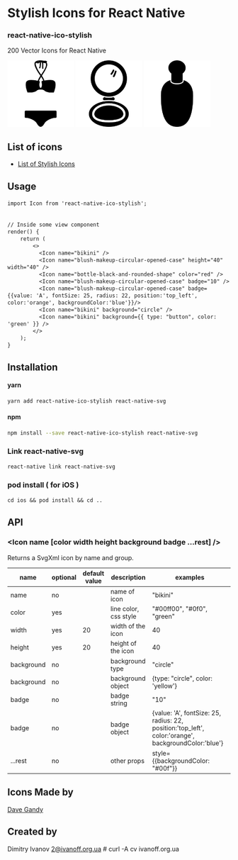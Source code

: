 # Stylish Icons for React Native

### react-native-ico-stylish

200 Vector Icons for React Native

<img src="./static/bikini.png" alt="bikini" width="150" height="150"> <img src="./static/blush-makeup-circular-opened-case.png" alt="blush-makeup-circular-opened-case" width="150" height="150"> <img src="./static/bottle-black-and-rounded-shape.png" alt="bottle-black-and-rounded-shape" width="150" height="150">

## List of icons

- [List of Stylish Icons](http://ico.simpleness.org/pack/stylish)

## Usage

```
import Icon from 'react-native-ico-stylish';


// Inside some view component
render() {
    return (
        <>
          <Icon name="bikini" />
          <Icon name="blush-makeup-circular-opened-case" height="40" width="40" />
          <Icon name="bottle-black-and-rounded-shape" color="red" />
          <Icon name="blush-makeup-circular-opened-case" badge="10" />
          <Icon name="blush-makeup-circular-opened-case" badge={{value: 'A', fontSize: 25, radius: 22, position:'top_left', color:'orange', backgroundColor:'blue'}}/>
          <Icon name="bikini" background="circle" />
          <Icon name="bikini" background={{ type: "button", color: 'green' }} />
        </>
    );
}

```

## Installation

#### yarn

```bash
yarn add react-native-ico-stylish react-native-svg
```

#### npm

```bash
npm install --save react-native-ico-stylish react-native-svg
```

### Link react-native-svg

```bash
react-native link react-native-svg
```

### pod install ( for iOS )

```
cd ios && pod install && cd ..
```

## API

### <Icon name [color width height background badge ...rest] />

Returns a SvgXml icon by name and group.

 name | optional | default value | description | examples
------|----------|---------------|-------------|---------
name | no |  | name of icon | "bikini"
color | yes | | line color, css style | "#00ff00", "#0f0", "green"
width | yes | 20 | width of the icon | 40
height | yes | 20 | height of the icon | 40
background | no | | background type | "circle"
background | no | | background object | {type: "circle", color: 'yellow'}
badge | no | | badge string | "10"
badge | no | | badge object | {value: 'A', fontSize: 25, radius: 22, position:'top_left', color:'orange', backgroundColor:'blue'}
...rest | no | | other props | style={{backgroundColor: "#00f"}}

## Icons Made by

[Dave Gandy](https://www.flaticon.com/authors/dave-gandy)

## Created by

Dimitry Ivanov <2@ivanoff.org.ua> # curl -A cv ivanoff.org.ua
